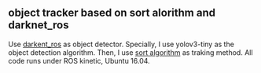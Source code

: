 ## object tracker based on sort alorithm and darknet_ros

Use [darkent_ros](https://github.com/leggedrobotics/darknet_ros) as object detector. Specially, I use yolov3-tiny as the object detection algorithm. Then, I use [sort algorithm](https://github.com/abewley/sort) as traking method. All code runs under ROS kinetic, Ubuntu 16.04. 